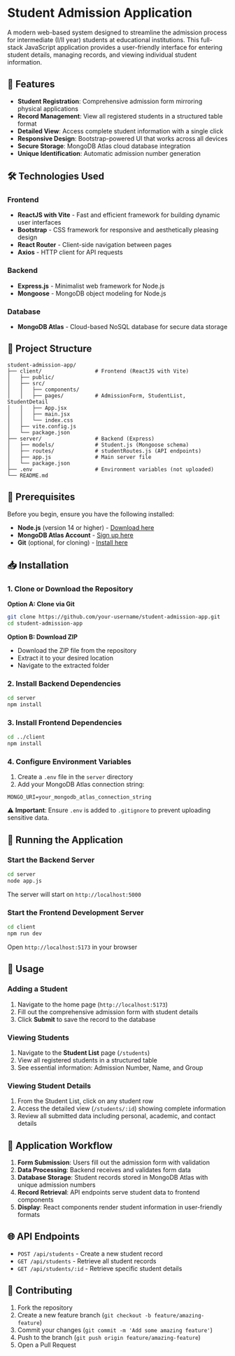 # Student Admission Application

A modern web-based system designed to streamline the admission process for intermediate (I/II year) students at educational institutions. This full-stack JavaScript application provides a user-friendly interface for entering student details, managing records, and viewing individual student information.

## 🚀 Features

- **Student Registration**: Comprehensive admission form mirroring physical applications
- **Record Management**: View all registered students in a structured table format
- **Detailed View**: Access complete student information with a single click
- **Responsive Design**: Bootstrap-powered UI that works across all devices
- **Secure Storage**: MongoDB Atlas cloud database integration
- **Unique Identification**: Automatic admission number generation

## 🛠️ Technologies Used

### Frontend
- **ReactJS with Vite** - Fast and efficient framework for building dynamic user interfaces
- **Bootstrap** - CSS framework for responsive and aesthetically pleasing design
- **React Router** - Client-side navigation between pages
- **Axios** - HTTP client for API requests

### Backend
- **Express.js** - Minimalist web framework for Node.js
- **Mongoose** - MongoDB object modeling for Node.js

### Database
- **MongoDB Atlas** - Cloud-based NoSQL database for secure data storage

## 📁 Project Structure

```
student-admission-app/
├── client/                 # Frontend (ReactJS with Vite)
│   ├── public/
│   ├── src/
│   │   ├── components/
│   │   ├── pages/          # AdmissionForm, StudentList, StudentDetail
│   │   ├── App.jsx
│   │   ├── main.jsx
│   │   └── index.css
│   ├── vite.config.js
│   └── package.json
├── server/                 # Backend (Express)
│   ├── models/             # Student.js (Mongoose schema)
│   ├── routes/             # studentRoutes.js (API endpoints)
│   ├── app.js              # Main server file
│   └── package.json
├── .env                    # Environment variables (not uploaded)
└── README.md
```

## 🔧 Prerequisites

Before you begin, ensure you have the following installed:
- **Node.js** (version 14 or higher) - [Download here](https://nodejs.org/)
- **MongoDB Atlas Account** - [Sign up here](https://mongodb.com)
- **Git** (optional, for cloning) - [Install here](https://git-scm.com/)

## 📥 Installation

### 1. Clone or Download the Repository

**Option A: Clone via Git**
```bash
git clone https://github.com/your-username/student-admission-app.git
cd student-admission-app
```

**Option B: Download ZIP**
- Download the ZIP file from the repository
- Extract it to your desired location
- Navigate to the extracted folder

### 2. Install Backend Dependencies

```bash
cd server
npm install
```

### 3. Install Frontend Dependencies

```bash
cd ../client
npm install
```

### 4. Configure Environment Variables

1. Create a `.env` file in the `server` directory
2. Add your MongoDB Atlas connection string:

```env
MONGO_URI=your_mongodb_atlas_connection_string
```

⚠️ **Important**: Ensure `.env` is added to `.gitignore` to prevent uploading sensitive data.

## 🚀 Running the Application

### Start the Backend Server

```bash
cd server
node app.js
```

The server will start on `http://localhost:5000`

### Start the Frontend Development Server

```bash
cd client
npm run dev
```

Open `http://localhost:5173` in your browser

## 📖 Usage

### Adding a Student
1. Navigate to the home page (`http://localhost:5173`)
2. Fill out the comprehensive admission form with student details
3. Click **Submit** to save the record to the database

### Viewing Students
1. Navigate to the **Student List** page (`/students`)
2. View all registered students in a structured table
3. See essential information: Admission Number, Name, and Group

### Viewing Student Details
1. From the Student List, click on any student row
2. Access the detailed view (`/students/:id`) showing complete information
3. Review all submitted data including personal, academic, and contact details

## 🔄 Application Workflow

1. **Form Submission**: Users fill out the admission form with validation
2. **Data Processing**: Backend receives and validates form data
3. **Database Storage**: Student records stored in MongoDB Atlas with unique admission numbers
4. **Record Retrieval**: API endpoints serve student data to frontend components
5. **Display**: React components render student information in user-friendly formats

## 🌐 API Endpoints

- `POST /api/students` - Create a new student record
- `GET /api/students` - Retrieve all student records
- `GET /api/students/:id` - Retrieve specific student details

## 🤝 Contributing

1. Fork the repository
2. Create a new feature branch (`git checkout -b feature/amazing-feature`)
3. Commit your changes (`git commit -m 'Add some amazing feature'`)
4. Push to the branch (`git push origin feature/amazing-feature`)
5. Open a Pull Request
